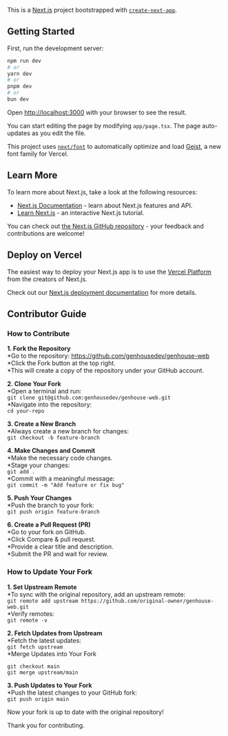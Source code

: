 This is a [Next.js](https://nextjs.org) project bootstrapped with [`create-next-app`](https://nextjs.org/docs/app/api-reference/cli/create-next-app).

## Getting Started

First, run the development server:

```bash
npm run dev
# or
yarn dev
# or
pnpm dev
# or
bun dev
```

Open [http://localhost:3000](http://localhost:3000) with your browser to see the result.

You can start editing the page by modifying `app/page.tsx`. The page auto-updates as you edit the file.

This project uses [`next/font`](https://nextjs.org/docs/app/building-your-application/optimizing/fonts) to automatically optimize and load [Geist](https://vercel.com/font), a new font family for Vercel.

## Learn More

To learn more about Next.js, take a look at the following resources:

- [Next.js Documentation](https://nextjs.org/docs) - learn about Next.js features and API.
- [Learn Next.js](https://nextjs.org/learn) - an interactive Next.js tutorial.

You can check out [the Next.js GitHub repository](https://github.com/vercel/next.js) - your feedback and contributions are welcome!

## Deploy on Vercel

The easiest way to deploy your Next.js app is to use the [Vercel Platform](https://vercel.com/new?utm_medium=default-template&filter=next.js&utm_source=create-next-app&utm_campaign=create-next-app-readme) from the creators of Next.js.

Check out our [Next.js deployment documentation](https://nextjs.org/docs/app/building-your-application/deploying) for more details.

## Contributor Guide

### How to Contribute

__1. Fork the Repository__  
*Go to the repository: https://github.com/genhousedev/genhouse-web  
*Click the Fork button at the top right.  
*This will create a copy of the repository under your GitHub account.

__2. Clone Your Fork__  
*Open a terminal and run:  
```git clone git@github.com:genhousedev/genhouse-web.git```  
*Navigate into the repository:  
```cd your-repo```

__3. Create a New Branch__  
*Always create a new branch for changes:  
```git checkout -b feature-branch```

__4. Make Changes and Commit__  
*Make the necessary code changes.  
*Stage your changes:  
```git add .```  
*Commit with a meaningful message:  
```git commit -m "Add feature or fix bug"```

__5. Push Your Changes__  
*Push the branch to your fork:  
```git push origin feature-branch```

__6. Create a Pull Request (PR)__  
*Go to your fork on GitHub.  
*Click Compare & pull request.  
*Provide a clear title and description.  
*Submit the PR and wait for review.

### How to Update Your Fork

__1. Set Upstream Remote__  
*To sync with the original repository, add an upstream remote:  
```git remote add upstream https://github.com/original-owner/genhouse-web.git```  
*Verify remotes:  
```git remote -v```

__2. Fetch Updates from Upstream__  
*Fetch the latest updates:  
```git fetch upstream```  
*Merge Updates into Your Fork  
```
git checkout main
git merge upstream/main
```

__3. Push Updates to Your Fork__  
*Push the latest changes to your GitHub fork:  
```git push origin main```

Now your fork is up to date with the original repository!

Thank you for contributing.

